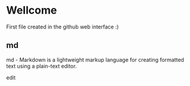 # Wellcome


First file created in the github web interface :)

## md

md - Markdown is a lightweight markup language for creating formatted text using a plain-text editor.

edit